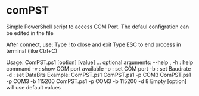 # comPST
Simple PowerShell script to access COM Port.
The defaul configration can be edited in the file

After connect, use:
    Type ! to close and exit
    Type ESC to end process in terminal (like Ctrl+C)

Usage: ComPST.ps1 [option] [value] ...
  optional arguments:
    --help , -h : help command
	   -v : show COM port available
	   -p : set COM port
	   -b : set Baudrate
	   -d : set DataBits
	 Example:
	   ComPST.ps1
	   ComPST.ps1 -p COM3
	   ComPST.ps1 -p COM3 -b 115200
	   ComPST.ps1 -p COM3 -b 115200 -d 8
	 Empty [option] will use default values


